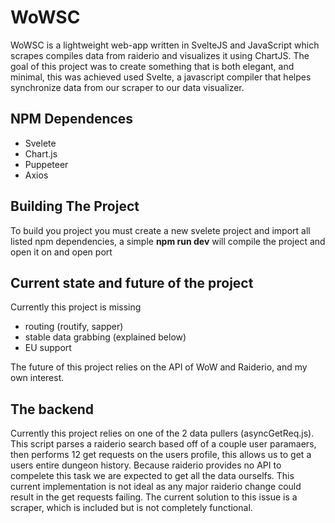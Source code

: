 # WoWSC
WoWSC is a lightweight web-app written in SvelteJS and JavaScript which scrapes compiles data from raiderio and visualizes it using ChartJS. The goal of this project was to create something that is both elegant, and minimal, this was achieved used Svelte, a javascript compiler that helpes synchronize data from our scraper to our data visualizer. 

## NPM Dependences
- Svelete
- Chart.js
- Puppeteer
- Axios

## Building The Project
To build you project you must create a new svelete project and import all listed npm dependencies, a simple **npm run dev** will compile the project and open it on and open port

## Current state and future of the project
Currently this project is missing

- routing (routify, sapper)
- stable data grabbing (explained below)
- EU support

The future of this project relies on the API of WoW and Raiderio, and my own interest.

## The backend
Currently this project relies on one of the 2 data pullers (asyncGetReq.js). This script parses a raiderio search based off of a couple user paramaers, then performs 12 get requests on the users profile, this allows us to get a users entire dungeon history. Because raiderio provides no API to compelete this task we are expected to get all the data ourselfs. This current implementation is not ideal as any major raiderio change could result in the get requests failing. The current solution to this issue is a scraper, which is included but is not completely functional. 
